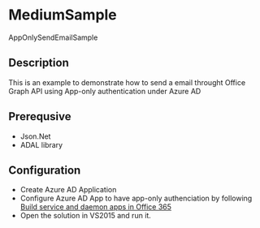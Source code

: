 # MediumSample
AppOnlySendEmailSample

## Description ##
This is an example to demonstrate how to send a email throught Office Graph API using App-only authentication under Azure AD

## Prerequsive ##
* Json.Net
* ADAL library

## Configuration ##
* Create Azure AD Application
* Configure Azure AD App to have app-only authenciation by following [Build service and daemon apps in Office 365](https://msdn.microsoft.com/en-us/office/office365/howto/building-service-apps-in-office-365 "Build service and daemon apps in Office 365")
* Open the solution in VS2015 and run it. 
